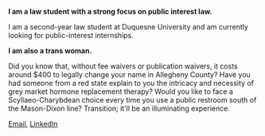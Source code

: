 **I am a law student with a strong focus on public interest law.**

I am a second-year law student at Duquesne University and am currently looking for public-interest internships.

**I am also a trans woman.** 

Did you know that, without fee waivers or publication waivers, it costs around $400 to legally change your name in Allegheny County? Have you had someone from a red state explain to you the intricacy and necessity of grey market hormone replacement therapy? Would you like to face a Scyllaeo-Charybdean choice every time you use a public restroom south of the Mason-Dixon line? Transition; it'll be an illuminating experience.

[Email](mailto:tindalla@duq.edu), [LinkedIn](https://www.linkedin.com/in/andrew-tindall-74768812a/)

